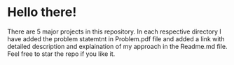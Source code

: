 # Hello there!

There are 5 major projects in this repository. In each respective directory I have added the problem statemtnt in Problem.pdf file and added a link with detailed description and explaination of my approach in the Readme.md file.
Feel free to star the repo if you like it.
